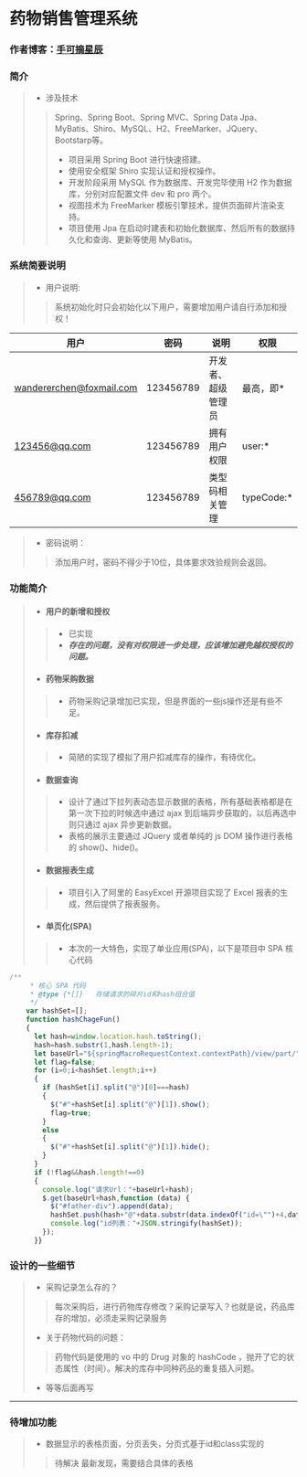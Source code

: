 # 药物销售管理系统
### 作者博客：[手可摘星辰](www.wandererchen.xyz)
### 简介
>- 涉及技术
>>Spring、Spring Boot、Spring MVC、Spring Data Jpa、MyBatis、Shiro、MySQL、H2、FreeMarker、JQuery、Bootstarp等。
>>- 项目采用 Spring Boot 进行快速搭建。
>>- 使用安全框架 Shiro 实现认证和授权操作。
>>- 开发阶段采用 MySQL 作为数据库、开发完毕使用 H2 作为数据库，分别对应配置文件 dev 和 pro 两个。
>>- 视图技术为 FreeMarker 模板引擎技术，提供页面碎片渲染支持。
>>- 项目使用 Jpa 在启动时建表和初始化数据库、然后所有的数据持久化和查询、更新等使用 MyBatis。


### 系统简要说明
>- 用户说明:
>>系统初始化时只会初始化以下用户，需要增加用户请自行添加和授权！

|用户|密码|说明|权限|
|-------|-------|-------|-------|
|wandererchen@foxmail.com|123456789|开发者、超级管理员|最高，即*|
|123456@qq.com|123456789|拥有用户权限|user:*|
|456789@qq.com|123456789|类型码相关管理|typeCode:*|
>- 密码说明：
>>添加用户时，密码不得少于10位，具体要求效验规则会返回。
### 功能简介
>- #### 用户的新增和授权
>>- 已实现
>>- ***存在的问题，没有对权限进一步处理，应该增加避免越权授权的问题。***
>- #### 药物采购数据
>>- 药物采购记录增加已实现，但是界面的一些js操作还是有些不足。
>- #### 库存扣减
>>- 简陋的实现了模拟了用户扣减库存的操作，有待优化。
>- #### 数据查询
>>- 设计了通过下拉列表动态显示数据的表格，所有基础表格都是在第一次下拉的时候选中通过 ajax 到后端异步获取的，以后再选中则只通过 ajax 异步更新数据。
>>- 表格的展示主要通过 JQuery 或者单纯的 js DOM 操作进行表格的 show()、hide()。
>- #### 数据报表生成
>>- 项目引入了阿里的 EasyExcel 开源项目实现了 Excel 报表的生成，然后提供了报表服务。
>- #### 单页化(SPA)
>>- 本次的一大特色，实现了单业应用(SPA)，以下是项目中 SPA 核心代码
```js
/**
     * 核心 SPA 代码
     * @type {*[]}   存储请求的碎片id和hash组合值
     */
    var hashSet=[];
    function hashChageFun()
    {
      let hash=window.location.hash.toString();
      hash=hash.substr(1,hash.length-1);
      let baseUrl="${springMacroRequestContext.contextPath}/view/part/";
      let flag=false;
      for (i=0;i<hashSet.length;i++)
      {
        if (hashSet[i].split("@")[0]===hash)
        {
          $("#"+hashSet[i].split("@")[1]).show();
          flag=true;
        }
        else
        {
          $("#"+hashSet[i].split("@")[1]).hide();
        }
      }
      if (!flag&&hash.length!==0)
      {
        console.log("请求Url："+baseUrl+hash);
        $.get(baseUrl+hash,function (data) {
          $("#father-div").append(data);
          hashSet.push(hash+"@"+data.substr(data.indexOf("id=\"")+4,data.indexOf(" class")-10).trim());
          console.log("id列表："+JSON.stringify(hashSet));
        });
      }}
```
### 设计的一些细节
>- 采购记录怎么存的？ 
>>每次采购后，进行药物库存修改？采购记录写入？也就是说，药品库存的增加，必须走采购记录服务
>- 关于药物代码的问题：
>>药物代码是使用的 vo 中的 Drug 对象的 hashCode ，抛开了它的状态属性（时间）。解决的库存中同种药品的重复插入问题。
>- 等等后面再写
***
### 待增加功能

>- 数据显示的表格页面，分页丢失，分页式基于id和class实现的
>>待解决
>>最新发现，需要结合具体的表格

